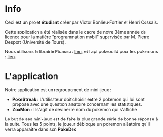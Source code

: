 # Info
Ceci est un projet **étudiant** créer par Victor Bonlieu-Fortier et 
Henri Cossais.

Cette application a été réalisée dans le cadre de notre 3ème année de licence pour la matière "programmation mobil" supervisée par 
M. Pierre Desport (Université de Tours).

Nous utilisons la librairie Picasso : [lien](https://square.github.io/picasso/),
et l'api pokebuild pour les pokemons : [lien](https://pokebuildapi.fr/api/v1).

# L'application
Notre application est un regroupement de mini-jeux :
- **PokeStreak** : L'utilisateur doit choisir entre 2 pokemon qui lui sont 				proposé avec une question aléatoire concernant les statistiques.
- **ZooMon** : Il s'agit de deviner le nom du pokemon qui s'affiche

Le but de ses mini-jeux est de faire la plus grande série de bonne réponse à la suite.
Tous les 5 points, le joueur débloque un pokemon aléatoire qu'il verra apparaitre dans son **PokeDex**
